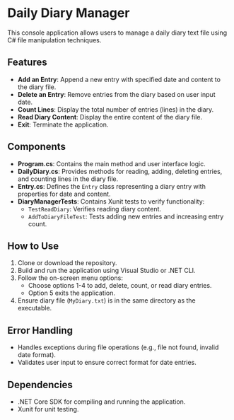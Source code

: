 # Daily Diary Manager

This console application allows users to manage a daily diary text file using C# file manipulation techniques.

## Features

- **Add an Entry**: Append a new entry with specified date and content to the diary file.
- **Delete an Entry**: Remove entries from the diary based on user input date.
- **Count Lines**: Display the total number of entries (lines) in the diary.
- **Read Diary Content**: Display the entire content of the diary file.
- **Exit**: Terminate the application.

## Components

- **Program.cs**: Contains the main method and user interface logic.
- **DailyDiary.cs**: Provides methods for reading, adding, deleting entries, and counting lines in the diary file.
- **Entry.cs**: Defines the `Entry` class representing a diary entry with properties for date and content.
- **DiaryManagerTests**: Contains Xunit tests to verify functionality:
  - `TestReadDiary`: Verifies reading diary content.
  - `AddToDiaryFileTest`: Tests adding new entries and increasing entry count.

## How to Use

1. Clone or download the repository.
2. Build and run the application using Visual Studio or .NET CLI.
3. Follow the on-screen menu options:
   - Choose options 1-4 to add, delete, count, or read diary entries.
   - Option 5 exits the application.
4. Ensure diary file (`MyDiary.txt`) is in the same directory as the executable.

## Error Handling

- Handles exceptions during file operations (e.g., file not found, invalid date format).
- Validates user input to ensure correct format for date entries.

## Dependencies

- .NET Core SDK for compiling and running the application.
- Xunit for unit testing.

